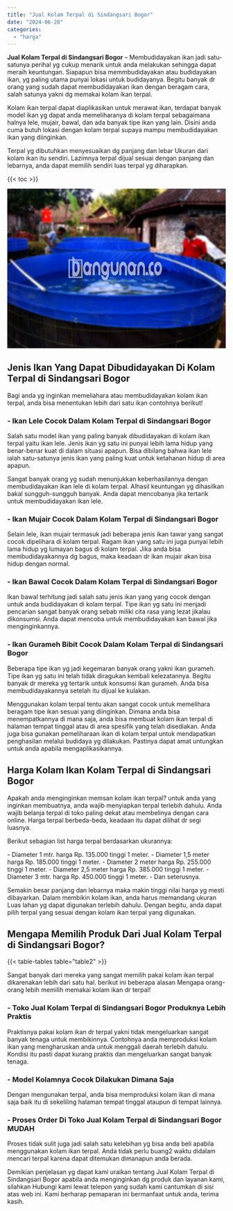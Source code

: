 ```yaml
---
title: "Jual Kolam Terpal di Sindangsari Bogor"
date: "2024-06-28"
categories: 
  - "harga"
---
```


**Jual Kolam Terpal di Sindangsari Bogor** – Membudidayakan ikan jadi satu-satunya perihal yg cukup menarik untuk anda melakukan sehingga dapat meraih keuntungan. Siapapun bisa memmbudidayakan atau budidayakan ikan, yg paling utama punyai lokasi untuk budidayanya. Begitu banyak dr orang yang sudah dapat membudidayakan ikan dengan beragam cara, salah satunya yakni dg memakai kolam ikan terpal.

Kolam ikan terpal dapat diaplikasikan untuk merawat ikan, terdapat banyak model ikan yg dapat anda memeliharanya di kolam terpal sebagaimana halnya lele, mujair, bawal, dan ada banyak tipe ikan yang lain. Disini anda cuma butuh lokasi dengan kolam terpal supaya mampu membudidayakan ikan yang diinginkan.

Terpal yg dibutuhkan menyesuaikan dg panjang dan lebar Ukuran dari kolam ikan itu sendiri. Lazimnya terpal dijual sesuai dengan panjang dan lebarnya, anda dapat memilih sendiri luas terpal yg diharapkan.

{{< toc >}}

![Jual Kolam Terpal di Sindangsari Bogor](/images/jual-kolam-terpal-38.png)

## Jenis Ikan Yang Dapat Dibudidayakan Di Kolam Terpal di Sindangsari Bogor

Bagi anda yg inginkan memeliahara atau membudidayakan kolam ikan terpal, anda bisa menentukan lebih dari satu ikan contohnya berikut!

### \- Ikan Lele Cocok Dalam Kolam Terpal di Sindangsari Bogor

Salah satu model ikan yang paling banyak dibudidayakan di kolam ikan terpal yaitu ikan lele. Jenis ikan yg satu ini punyai lebih lama hidup yang benar-benar kuat di dalam situasi apapun. Bisa dibilang bahwa ikan lele ialah satu-satunya jenis ikan yang paling kuat untuk ketahanan hidup di area apapun.

Sangat banyak orang yg sudah menunjukkan keberhasilannya dengan membudidayakan ikan lele di kolam terpal. Alhasil keuntungan yg dihasilkan bakal sungguh-sungguh banyak. Anda dapat mencobanya jika tertarik untuk membudidayakan ikan lele.

### \- Ikan Mujair Cocok Dalam Kolam Terpal di Sindangsari Bogor

Selain lele, ikan mujair termasuk jadi beberapa jenis ikan tawar yang sangat cocok dipelihara di kolam terpal. Ragam ikan yang satu ini juga punyai lebih lama hidup yg lumayan bagus di kolam terpal. Jika anda bisa membudidayakannya dg bagus, maka keadaan dr ikan mujair akan bisa hidup dengan normal.

### \- Ikan Bawal Cocok Dalam Kolam Terpal di Sindangsari Bogor

Ikan bawal terhitung jadi salah satu jenis ikan yang yang cocok dengan untuk anda budidayakan di kolam terpal. Tipe ikan yg satu ini menjadi pencarian sangat banyak orang sebab miliki cita rasa yang lezat jikalau dikonsumsi. Anda dapat mencoba untuk membudidayakan kan bawal jika menginginkannya.

### \- Ikan Gurameh Bibit Cocok Dalam Kolam Terpal di Sindangsari Bogor

Beberapa tipe ikan yg jadi kegemaran banyak orang yakni ikan gurameh. Tipe ikan yg satu ini telah tidak diragukan kembali kelezatannya. Begitu banyak dr mereka yg tertarik untuk konsumsi ikan gurameh. Anda bisa membudidayakannya setelah itu dijual ke kulakan.

Menggunakan kolam terpal tentu akan sangat cocok untuk memelihara beragam tipe ikan sesuai yang diinginkan. Dimana anda bisa menempatkannya di mana saja, anda bisa membuat kolam ikan terpal di halaman tempat tinggal atau di area spesifik yang telah disediakan. Anda juga bisa gunakan pemeliharaan ikan di kolam terpal untuk mendapatkan penghasilan melalui budidaya yg dilakukan. Pastinya dapat amat untungkan untuk anda apabila mengaplikasikannya.

## Harga Kolam Ikan Kolam Terpal di Sindangsari Bogor

Apakah anda menginginkan memsan kolam ikan terpal? untuk anda yang inginkan membuatnya, anda wajib menyiapkan terpal terlebih dahulu. Anda wajib belanja terpal di toko paling dekat atau membelinya dengan cara online. Harga terpal berbeda-beda, keadaan itu dapat dilihat dr segi luasnya.

Berikut sebagian list harga terpal berdasarkan ukurannya:

\- Diameter 1 mtr. harga Rp. 135.000 tinggi 1 meter. - Diameter 1,5 meter harga Rp. 185.000 tinggi 1 meter. - Diameter 2 meter harga Rp. 255.000 tinggi 1 meter. - Diameter 2,5 meter harga Rp. 385.000 tinggi 1 meter. - Diameter 3 mtr. harga Rp. 450.000 tinggi 1 meter. - Dan seterusnya.

Semakin besar panjang dan lebarnya maka makin tinggi nilai harga yg mesti dibayarkan. Dalam membikin kolam ikan, anda harus memandang ukuran Luas lahan yg dapat digunakan terlebih dahulu. Dengan begitu, anda dapat pilih terpal yang sesuai dengan kolam ikan terpal yang digunakan.

## Mengapa Memilih Produk Dari Jual Kolam Terpal di Sindangsari Bogor?

{{< table-tables table="table2" >}}

Sangat banyak dari mereka yang sangat memilih pakai kolam ikan terpal dikarenakan lebih dari satu hal. berikut ini beberapa alasan Mengapa orang-orang lebih memilih memakai kolam ikan dr terpal!

### \- Toko Jual Kolam Terpal di Sindangsari Bogor Produknya Lebih Praktis

Praktisnya pakai kolam ikan dr terpal yakni tidak mengeluarkan sangat banyak tenaga untuk membikinnya. Contohnya anda memproduksi kolam ikan yang mengharuskan anda untuk menggali daerah terlebih dahulu. Kondisi itu pasti dapat kurang praktis dan mengeluarkan sangat banyak tenaga.

### \- Model Kolamnya Cocok Dilakukan Dimana Saja

Dengan mengunakan terpal, anda bisa memproduksi kolam ikan di mana saja baik itu di sekeliling halaman tempat tinggal ataupun di tempat lainnya.

### \- Proses Order Di Toko Jual Kolam Terpal di Sindangsari Bogor MUDAH

Proses tidak sulit juga jadi salah satu kelebihan yg bisa anda beli apabila menggunakan kolam ikan terpal. Anda tidak perlu buang2 waktu didalam mencari terpal karena dapat ditemukan dimanapun anda berada.

Demikian penjelasan yg dapat kami uraikan tentang Jual Kolam Terpal di Sindangsari Bogor apabila anda menginginkan dg produk dan layanan kami, silahkan Hubungi kami lewat telepon yang sudah kami cantumkan di sisi atas web ini. Kami berharap pemaparan ini bermanfaat untuk anda, terima kasih.
